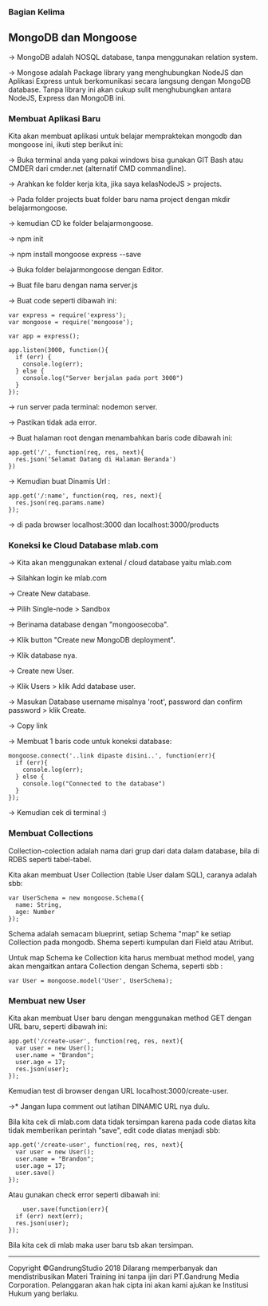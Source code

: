 ### Bagian Kelima

## MongoDB dan Mongoose

-> MongoDB adalah NOSQL database, tanpa menggunakan relation system.  

-> Mongose adalah Package library yang menghubungkan NodeJS dan Aplikasi Express untuk berkomunikasi secara langsung dengan MongoDB database. Tanpa library ini akan cukup sulit menghubungkan antara NodeJS, Express dan MongoDB ini.

### Membuat Aplikasi Baru

Kita akan membuat aplikasi untuk belajar mempraktekan mongodb dan mongoose ini, ikuti step berikut ini:

-> Buka terminal anda yang pakai windows bisa gunakan GIT Bash atau CMDER dari cmder.net (alternatif CMD commandline).

-> Arahkan ke folder kerja kita, jika saya kelasNodeJS > projects.

-> Pada folder projects buat folder baru nama project dengan mkdir belajarmongoose.

-> kemudian CD ke folder belajarmongoose.

-> npm init

-> npm install mongoose express --save

-> Buka folder belajarmongoose dengan Editor.

-> Buat file baru dengan nama server.js

-> Buat code seperti dibawah ini:

    var express = require('express');
    var mongoose = require('mongoose');

    var app = express();

    app.listen(3000, function(){
      if (err) {
        console.log(err);
      } else {
        console.log("Server berjalan pada port 3000")
      }
    });

-> run server pada terminal: nodemon server.

-> Pastikan tidak ada error.

-> Buat halaman root dengan menambahkan baris code dibawah ini:

    app.get('/', function(req, res, next){
      res.json('Selamat Datang di Halaman Beranda')
    })

-> Kemudian buat Dinamis Url :

    app.get('/:name', function(req, res, next){
      res.json(req.params.name)
    });    

-> di pada browser localhost:3000 dan localhost:3000/products 

### Koneksi ke Cloud Database mlab.com

-> Kita akan menggunakan extenal / cloud database yaitu mlab.com

-> Silahkan login ke mlab.com

-> Create New database.

-> Pilih Single-node > Sandbox

-> Berinama database dengan "mongoosecoba".

-> Klik button "Create new MongoDB deployment".  

-> Klik database nya.

-> Create new User.

-> Klik Users > klik Add database user. 

-> Masukan Database username misalnya 'root', password dan confirm password > klik Create.

-> Copy link 

-> Membuat 1 baris code untuk koneksi database:

    mongoose.connect('..link dipaste disini..', function(err){
      if (err){
        console.log(err);
      } else {
        console.log("Connected to the database")
      }
    });

-> Kemudian cek di terminal :)

### Membuat Collections

Collection-colection adalah nama dari grup dari data dalam database, bila di RDBS seperti tabel-tabel.

Kita akan membuat User Collection (table User dalam SQL), caranya adalah sbb:

    var UserSchema = new mongoose.Schema({
      name: String,
      age: Number
    });

Schema adalah semacam blueprint, setiap Schema "map" ke setiap Collection pada mongodb. Shema seperti kumpulan dari Field atau Atribut.  

Untuk map Schema ke Collection kita harus membuat method model, yang akan mengaitkan antara Collection dengan Schema, seperti sbb :

    var User = mongoose.model('User', UserSchema);

### Membuat new User

Kita akan membuat User baru dengan menggunakan method GET dengan URL baru, seperti dibawah ini:

    app.get('/create-user', function(req, res, next){
      var user = new User();
      user.name = "Brandon";
      user.age = 17;
      res.json(user);
    });

Kemudian test di browser dengan URL localhost:3000/create-user.

->* Jangan lupa comment out latihan DINAMIC URL nya dulu.

Bila kita cek di mlab.com data tidak tersimpan karena pada code diatas kita tidak memberikan perintah "save", edit code diatas menjadi sbb:

    app.get('/create-user', function(req, res, next){
      var user = new User();
      user.name = "Brandon";
      user.age = 17;
      user.save()
    });

Atau gunakan check error seperti dibawah ini:
  
		user.save(function(err){
      if (err) next(err);
      res.json(user);
    });

Bila kita cek di mlab maka user baru tsb akan tersimpan.

























---
Copyright &copy;GandrungStudio 2018 
Dilarang memperbanyak dan mendistribusikan Materi Training ini tanpa ijin dari PT.Gandrung Media Corporation. Pelanggaran akan hak cipta ini akan kami ajukan ke Institusi Hukum yang berlaku.
